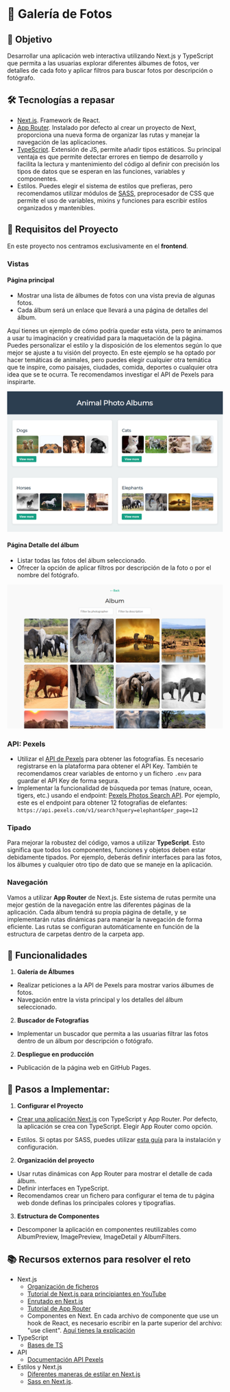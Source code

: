 # 🎯 Galería de Fotos

## 📌 Objetivo

Desarrollar una aplicación web interactiva utilizando Next.js y TypeScript que permita a las usuarias explorar diferentes álbumes de fotos, ver detalles de cada foto y aplicar filtros para buscar fotos por descripción o fotógrafo.

## 🛠️ Tecnologías a repasar

- [Next.js](https://nextjs.org/). Framework de React.
- [App Router](https://nextjs.org/docs/app). Instalado por defecto al crear un proyecto de Next, proporciona una nueva forma de organizar las rutas y manejar la navegación de las aplicaciones.
- [TypeScript](https://www.typescriptlang.org/). Extensión de JS, permite añadir tipos estáticos. Su principal ventaja es que permite detectar errores en tiempo de desarrollo y facilita la lectura y mantenimiento del código al definir con precisión los tipos de datos que se esperan en las funciones, variables y componentes.
- Estilos. Puedes elegir el sistema de estilos que prefieras, pero recomendamos utilizar módulos de [SASS](https://sass-lang.com/), preprocesador de CSS que permite el uso de variables, mixins y funciones para escribir estilos organizados y mantenibles.

## 📝 Requisitos del Proyecto

En este proyecto nos centramos exclusivamente en el **frontend**.

### Vistas

#### Página principal

- Mostrar una lista de álbumes de fotos con una vista previa de algunas fotos.
- Cada álbum será un enlace que llevará a una página de detalles del álbum.

Aquí tienes un ejemplo de cómo podría quedar esta vista, pero te animamos a usar tu imaginación y creatividad para la maquetación de la página. Puedes personalizar el estilo y la disposición de los elementos según lo que mejor se ajuste a tu visión del proyecto. En este ejemplo se ha optado por hacer temáticas de animales, pero puedes elegir cualquier otra temática que te inspire, como paisajes, ciudades, comida, deportes o cualquier otra idea que se te ocurra. Te recomendamos investigar el API de Pexels para inspirarte.

![Ejemplo vista principal](./recursos/vista-albums.png)

#### Página Detalle del álbum

- Listar todas las fotos del álbum seleccionado.
- Ofrecer la opción de aplicar filtros por descripción de la foto o por el nombre del fotógrafo.

![Ejemplo vista detalle](./recursos/vista-album.png)

### API: Pexels

- Utilizar el [API de Pexels](https://www.pexels.com/api/documentation/) para obtener las fotografías. Es necesario registrarse en la plataforma para obtener el API Key. También te recomendamos crear variables de entorno y un fichero `.env` para guardar el API Key de forma segura.
- Implementar la funcionalidad de búsqueda por temas (nature, ocean, tigers, etc.) usando el endpoint: [Pexels Photos Search API](https://www.pexels.com/api/documentation/#photos-search).
  Por ejemplo, este es el endpoint para obtener 12 fotografías de elefantes: `https://api.pexels.com/v1/search?query=elephant&per_page=12`

### Tipado

Para mejorar la robustez del código, vamos a utilizar **TypeScript**. Esto significa que todos los componentes, funciones y objetos deben estar debidamente tipados. Por ejemplo, deberás definir interfaces para las fotos, los álbumes y cualquier otro tipo de dato que se maneje en la aplicación.

### Navegación

Vamos a utilizar **App Router** de Next.js. Este sistema de rutas permite una mejor gestión de la navegación entre las diferentes páginas de la aplicación. Cada álbum tendrá su propia página de detalle, y se implementarán rutas dinámicas para manejar la navegación de forma eficiente. Las rutas se configuran automáticamente en función de la estructura de carpetas dentro de la carpeta app.

## 🚀 Funcionalidades

1. **Galería de Álbumes**

- Realizar peticiones a la API de Pexels para mostrar varios álbumes de fotos.
- Navegación entre la vista principal y los detalles del álbum seleccionado.

2. **Buscador de Fotografías**

- Implementar un buscador que permita a las usuarias filtrar las fotos dentro de un álbum por descripción o fotógrafo.

2. **Despliegue en producción**

- Publicación de la página web en GitHub Pages.

## 🔧 Pasos a Implementar:

1. **Configurar el Proyecto**

- [Crear una aplicación Next.js](https://nextjs.org/docs/pages/api-reference/cli/create-next-app) con TypeScript y App Router. Por defecto, la aplicación se crea con TypeScript. Elegir App Router como opción.

- Estilos. Si optas por SASS, puedes utilizar [esta guía](https://nextjs.org/docs/app/building-your-application/styling/sasss) para la instalación y configuración.

2. **Organización del proyecto**

- Usar rutas dinámicas con App Router para mostrar el detalle de cada álbum.
- Definir interfaces en TypeScript.
- Recomendamos crear un fichero para configurar el tema de tu página web donde definas los principales colores y tipografías.

3. **Estructura de Componentes**

- Descomponer la aplicación en componentes reutilizables como AlbumPreview, ImagePreview, ImageDetail y AlbumFilters.

## 📚 Recursos externos para resolver el reto

- Next.js
  - [Organización de ficheros](https://nextjs.org/docs/app/building-your-application/routing/colocation)
  - [Tutorial de Next.js para principiantes en YouTube](https://www.youtube.com/watch?v=jMy4pVZMyLM&ab_channel=midulive)
  - [Enrutado en Next.js](https://nextjs.org/docs/app/building-your-application/routing)
  - [Tutorial de App Router](https://www.youtube.com/watch?v=Vm7qM1wmXwE&ab_channel=Codevolution)
  - Componentes en Next. En cada archivo de componente que use un hook de React, es necesario escribir en la parte superior del archivo: "use client". [Aquí tienes la explicación](https://nextjs.org/docs/app/building-your-application/rendering/client-components)
- TypeScript
  - [Bases de TS](https://kinsta.com/es/base-de-conocimiento/que-es-typescript/)
- API
  - [Documentación API Pexels](https://www.pexels.com/api/documentation/)
- Estilos y Next.js
  - [Diferentes maneras de estilar en Next.js](https://nextjs.org/docs/app/building-your-application/styling)
  - [Sass en Next.js](https://nextjs.org/docs/app/building-your-application/styling/sass).
